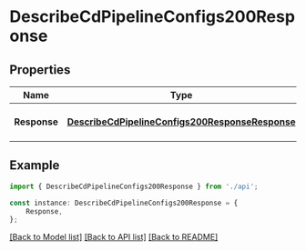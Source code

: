 # DescribeCdPipelineConfigs200Response


## Properties

Name | Type | Description | Notes
------------ | ------------- | ------------- | -------------
**Response** | [**DescribeCdPipelineConfigs200ResponseResponse**](DescribeCdPipelineConfigs200ResponseResponse.md) |  | [optional] [default to undefined]

## Example

```typescript
import { DescribeCdPipelineConfigs200Response } from './api';

const instance: DescribeCdPipelineConfigs200Response = {
    Response,
};
```

[[Back to Model list]](../README.md#documentation-for-models) [[Back to API list]](../README.md#documentation-for-api-endpoints) [[Back to README]](../README.md)
